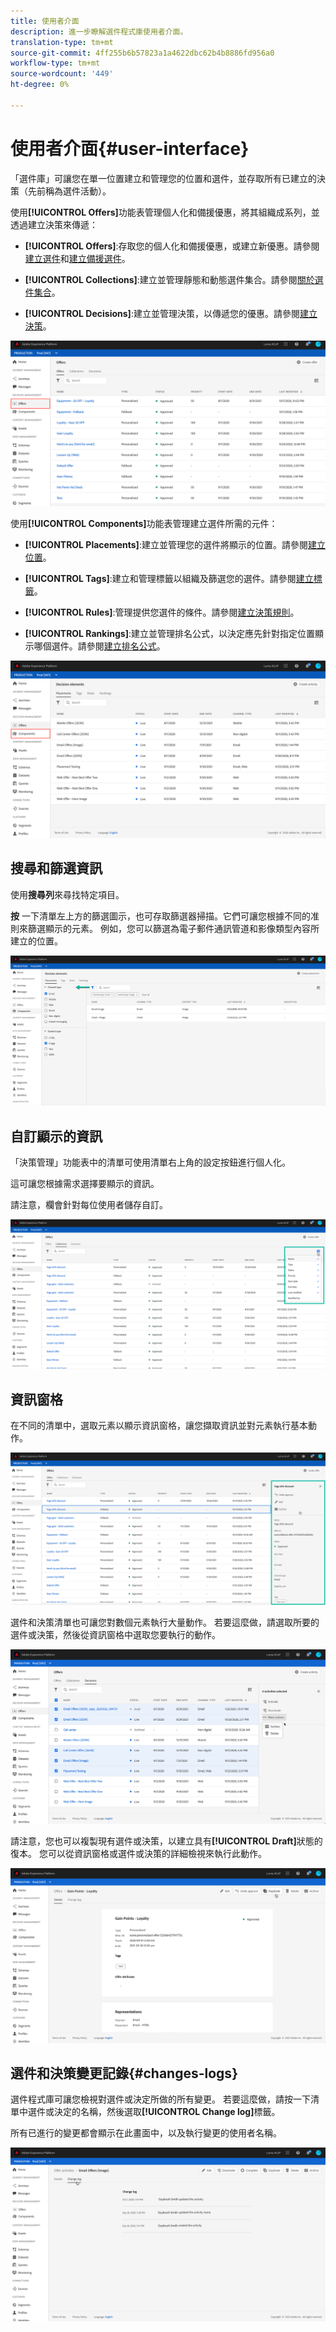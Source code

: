 ```yaml
---
title: 使用者介面
description: 進一步瞭解選件程式庫使用者介面。
translation-type: tm+mt
source-git-commit: 4ff255b6b57823a1a4622dbc62b4b8886fd956a0
workflow-type: tm+mt
source-wordcount: '449'
ht-degree: 0%

---
```


# 使用者介面{#user-interface}

「選件庫」可讓您在單一位置建立和管理您的位置和選件，並存取所有已建立的決策（先前稱為選件活動）。

使用&#x200B;**[!UICONTROL Offers]**&#x200B;功能表管理個人化和備援優惠，將其組織成系列，並透過建立決策來傳遞：

* **[!UICONTROL Offers]**:存取您的個人化和備援優惠，或建立新優惠。請參閱[建立選件](../offer-library/creating-personalized-offers.md)和[建立備援選件](../offer-library/creating-fallback-offers.md)。

* **[!UICONTROL Collections]**:建立並管理靜態和動態選件集合。請參閱[關於選件集合](../offer-library/creating-collections.md)。

* **[!UICONTROL Decisions]**:建立並管理決策，以傳遞您的優惠。請參閱[建立決策](../offer-activities/create-offer-activities.md)。

![](../assets/offers_menu.png)

使用&#x200B;**[!UICONTROL Components]**&#x200B;功能表管理建立選件所需的元件：

* **[!UICONTROL Placements]**:建立並管理您的選件將顯示的位置。請參閱[建立位置](../offer-library/creating-placements.md)。

* **[!UICONTROL Tags]**:建立和管理標籤以組織及篩選您的選件。請參閱[建立標籤](../offer-library/creating-tags.md)。

* **[!UICONTROL Rules]**:管理提供您選件的條件。請參閱[建立決策規則](../offer-library/creating-decision-rules.md)。

* **[!UICONTROL Rankings]**:建立並管理排名公式，以決定應先針對指定位置顯示哪個選件。請參閱[建立排名公式](../offer-library/create-ranking-formulas.md)。

![](../assets/offer_activities.png)

## 搜尋和篩選資訊

使用&#x200B;**搜尋列**&#x200B;來尋找特定項目。

**按** 一下清單左上方的篩選圖示，也可存取篩選器掃描。它們可讓您根據不同的准則來篩選顯示的元素。 例如，您可以篩選為電子郵件通訊管道和影像類型內容所建立的位置。

![](../assets/filters.png)

## 自訂顯示的資訊

「決策管理」功能表中的清單可使用清單右上角的設定按鈕進行個人化。

這可讓您根據需求選擇要顯示的資訊。

請注意，欄會針對每位使用者儲存自訂。

![](../assets/columns.png)

## 資訊窗格

在不同的清單中，選取元素以顯示資訊窗格，讓您擷取資訊並對元素執行基本動作。

![](../assets/information-pane.png)

選件和決策清單也可讓您對數個元素執行大量動作。 若要這麼做，請選取所要的選件或決策，然後從資訊窗格中選取您要執行的動作。

![](../assets/bulk-actions.png)

請注意，您也可以複製現有選件或決策，以建立具有&#x200B;**[!UICONTROL Draft]**&#x200B;狀態的復本。 您可以從資訊窗格或選件或決策的詳細檢視來執行此動作。

![](../assets/duplicate-offer.png)

## 選件和決策變更記錄{#changes-logs}

選件程式庫可讓您檢視對選件或決定所做的所有變更。 若要這麼做，請按一下清單中選件或決定的名稱，然後選取&#x200B;**[!UICONTROL Change log]**&#x200B;標籤。

所有已進行的變更都會顯示在此畫面中，以及執行變更的使用者名稱。

![](../assets/change-logs.png)
